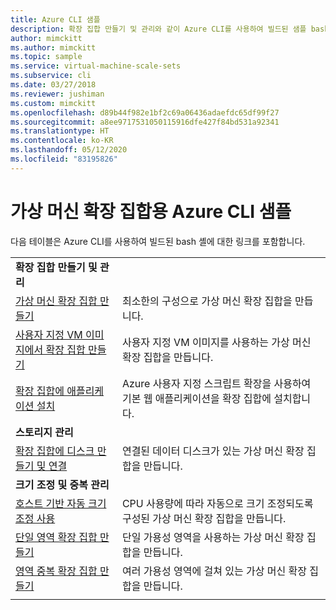 ```yaml
---
title: Azure CLI 샘플
description: 확장 집합 만들기 및 관리와 같이 Azure CLI를 사용하여 빌드된 샘플 bash 스크립트에 대한 링크가 포함된 테이블입니다.
author: mimckitt
ms.author: mimckitt
ms.topic: sample
ms.service: virtual-machine-scale-sets
ms.subservice: cli
ms.date: 03/27/2018
ms.reviewer: jushiman
ms.custom: mimckitt
ms.openlocfilehash: d89b44f982e1bf2c69a06436adaefdc65df99f27
ms.sourcegitcommit: a8ee9717531050115916dfe427f84bd531a92341
ms.translationtype: HT
ms.contentlocale: ko-KR
ms.lasthandoff: 05/12/2020
ms.locfileid: "83195826"
---
```

# <a name="azure-cli-samples-for-virtual-machine-scale-sets"></a>가상 머신 확장 집합용 Azure CLI 샘플

다음 테이블은 Azure CLI를 사용하여 빌드된 bash 셸에 대한 링크를 포함합니다.

| | |
|---|---|
|**확장 집합 만들기 및 관리**||
| [가상 머신 확장 집합 만들기](scripts/cli-sample-create-simple-scale-set.md?toc=%2fcli%2fazure%2ftoc.json) | 최소한의 구성으로 가상 머신 확장 집합을 만듭니다. |
| [사용자 지정 VM 이미지에서 확장 집합 만들기](scripts/cli-sample-create-scale-set-from-custom-image.md?toc=%2fcli%2fmodule%2ftoc.json) | 사용자 지정 VM 이미지를 사용하는 가상 머신 확장 집합을 만듭니다. |
| [확장 집합에 애플리케이션 설치](scripts/cli-sample-install-apps.md?toc=%2fcli%2fmodule%2ftoc.json) | Azure 사용자 지정 스크립트 확장을 사용하여 기본 웹 애플리케이션을 확장 집합에 설치합니다. |
|**스토리지 관리**||
| [확장 집합에 디스크 만들기 및 연결](scripts/cli-sample-attach-disks.md?toc=%2fcli%2fmodule%2ftoc.json) | 연결된 데이터 디스크가 있는 가상 머신 확장 집합을 만듭니다. |
|**크기 조정 및 중복 관리**||
| [호스트 기반 자동 크기 조정 사용](scripts/cli-sample-enable-autoscale.md?toc=%2fcli%2fazure%2ftoc.json) | CPU 사용량에 따라 자동으로 크기 조정되도록 구성된 가상 머신 확장 집합을 만듭니다. |
| [단일 영역 확장 집합 만들기](scripts/cli-sample-single-availability-zone-scale-set.md?toc=%2fcli%2fazure%2ftoc.json) | 단일 가용성 영역을 사용하는 가상 머신 확장 집합을 만듭니다. |
| [영역 중복 확장 집합 만들기](scripts/cli-sample-zone-redundant-scale-set.md?toc=%2fcli%2fazure%2ftoc.json) | 여러 가용성 영역에 걸쳐 있는 가상 머신 확장 집합을 만듭니다. |
| | |

